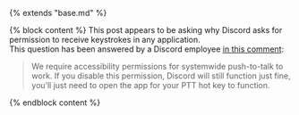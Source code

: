 {% extends "base.md" %}

{% block content %}
This post appears to be asking why Discord asks for permission to receive keystrokes in any application.  
This question has been answered by a Discord employee [in this comment](https://reddit.com/r/discordapp/comments/haygfd/why_is_discord_asking_permission_to_record_all_of/fv6gs2e/):

> We require accessibility permissions for systemwide push-to-talk to work. If you disable this permission, Discord will still function just fine, you’ll just need to open the app for your PTT hot key to function.

{% endblock content %}
